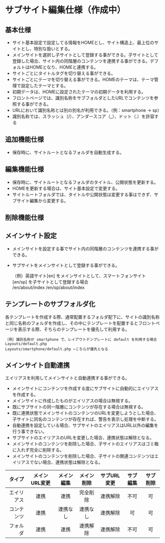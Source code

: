 # サブサイト編集仕様（作成中）

## 基本仕様
- サイト基本設定で設定してる情報をHOMEとし、サイト構造上、最上位のサイトとし、特別な扱いとする。
- メインサイトを選択し子サイトとして登録する事ができる。子サイトとして登録した場合、サイト内の同階層のコンテンツを連携する事ができる。デフォルトはHOMEとなり、HOMEと連携する。
- サイトごとにタイトルタグを切り替える事ができる。
- サイトごとにテーマを切り替える事ができる。HOMEのテーマは、テーマ管理で設定したテーマとする。
- 初期データは、HOMEに設定されたテーマの初期データを利用する。
- フロントページでは、識別名称をサブフォルダとしたURLでコンテンツを参照する事ができる。
- URLにおいて識別名称とは別の別名が利用できる。（例：smartphone → sp）
- 識別名称では、スラッシュ（/）、アンダースコア（_）、ドット（.）を許容する

## 追加機能仕様
- 保存時に、サイトルートとなるフォルダを自動生成する。

## 編集機能仕様
- 保存時に、サイトルートとなるフォルダのタイトル、公開状態を更新する。
- HOMEを更新する場合は、サイト基本設定で変更する。
- サイトルートフォルダでは、タイトルや公開状態は変更する事はできず、サブサイト編集から変更する。

## 削除機能仕様

## メインサイト設定
- メインサイトを設定する事でサイト内の同階層のコンテンツを連携する事ができる。
- サブサイトをメインサイトとして登録する事ができる。


	（例）英語サイト[en] をメインサイトとして、スマートフォンサイト[en/sp] を子サイトとして登録する場合  
	/en/about/index
	/en/sp/about/index


## テンプレートのサブフォルダ化
各テンプレートを作成する際、通常配置するフォルダ配下に、サイトの識別名称と同じ名称のフォルダを作成し、その中にテンプレートを配置するとフロントページを表示する際、そちらのテンプレートを優先して利用する。

	（例）識別名称が smartphone で、レイアウトテンプレートに default を利用する場合
	Layouts/default.php
	Layouts/smartphone/default.php ←こちらが優先となる
	
## メインサイト自動連携
エイリアスを利用してメインサイトと自動連携する事ができる。  

- メインサイトにコンテンツを作成する度にサブサイトに自動的にエイリアスを作成する。
- メインサイトに作成したものがエイリアスの場合は無視する。
- 既にサブサイトの同一階層にコンテンツが存在する場合は無視する。
- 既に連携状態でメインサイトのコンテンツのURLを変更しようとした場合、子サイトに同名のコンテンツが存在すれば、警告を表示し処理を中断する。
- 自動連携を設定している場合、サブサイトのエイリアスはURL以外の編集を行う事できない。
- サブサイトのエイリアスのURLを変更した場合、連携状態は解除となる。
- メインサイトのコンテンツを削除した場合、子サイトのエイリアスはゴミ箱に入れず完全に削除する。
- メインサイトのコンテンツを削除した場合、子サイトの関連コンテンツはエイリアスでない場合、連携状態は解除となる。


| タイプ | メインURL変更 | メイン編集 | メイン削除 | サブURL変更 | サブ編集 | サブ削除 |
|---------:|:---------:|:---------:|:---------:|:---------:|:---------:|:---------:|
| エイリアス | 連携 | 連携 | 完全削除 | 連携解除 | 不可 | 可 |
| コンテンツ | 連携 | 連携なし | 連携なし | 連携解除 | 可 | 可 |
| フォルダ | 連携 | 連携 | 連携解除 | 連携解除 | 不可 | 可 |



